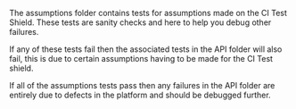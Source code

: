 The assumptions folder contains tests for assumptions made on the CI Test Shield. These tests are sanity checks and here to help you debug other failures. 

If any of these tests fail then the associated tests in the API folder will also fail, this is due to certain assumptions having to be made for the CI Test shield. 

If all of the assumptions tests pass then any failures in the API folder are entirely due to defects in the platform and should be debugged further. 